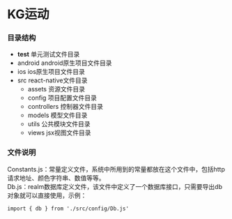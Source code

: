 # KG运动
### 目录结构
- __test__ 单元测试文件目录
- android android原生项目文件目录
- ios ios原生项目文件目录
- src react-native文件目录
    - assets 资源文件目录
    - config 项目配置文件目录
    - controllers 控制器文件目录
    - models 模型文件目录
    - utils 公共模块文件目录
    - views jsx视图文件目录

### 文件说明
Constants.js：常量定义文件，系统中所用到的常量都放在这个文件中，包括http请求地址、颜色字符串、数值等等。  
Db.js：realm数据库定义文件，该文件中定义了一个数据库接口，只需要导出db对象就可以直接使用，示例：
```
import { db } from './src/config/Db.js'
```